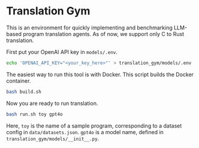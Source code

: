 # Translation Gym

This is an environment for quickly implementing and benchmarking LLM-based program translation agents. As of now, we support only C to Rust translation.

First put your OpenAI API key in `models/.env`.
```sh
echo 'OPENAI_API_KEY="<your_key_here>"' > translation_gym/models/.env
```
The easiest way to run this tool is with Docker. This script builds the Docker container.
```sh
bash build.sh
```
Now you are ready to run translation.
```sh
bash run.sh toy gpt4o
```
Here, `toy` is the name of a sample program, corresponding to a dataset config in `data/datasets.json`. `gpt4o` is a model name, defined in `translation_gym/models/__init__.py`.